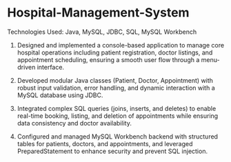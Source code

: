 # Hospital-Management-System
Technologies Used: Java, MySQL, JDBC, SQL, MySQL Workbench

1. Designed and implemented a console-based application to manage core hospital operations including patient registration, doctor listings, and appointment scheduling, ensuring a smooth user flow through a menu-driven interface.

2. Developed modular Java classes (Patient, Doctor, Appointment) with robust input validation, error handling, and dynamic interaction with a MySQL database using JDBC.

3. Integrated complex SQL queries (joins, inserts, and deletes) to enable real-time booking, listing, and deletion of appointments while ensuring data consistency and doctor availability.

4. Configured and managed MySQL Workbench backend with structured tables for patients, doctors, and appointments, and leveraged PreparedStatement to enhance security and prevent SQL injection.
